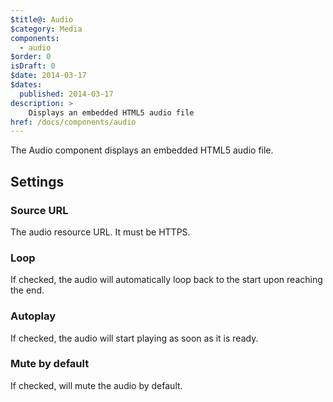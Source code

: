 ```yaml
---
$title@: Audio
$category: Media
components:
  - audio
$order: 0
isDraft: 0
$date: 2014-03-17
$dates:
  published: 2014-03-17
description: >
    Displays an embedded HTML5 audio file
href: /docs/components/audio
---
```

<p>The Audio component displays an embedded HTML5 audio file.</p>
<amp-audio width="auto"
  height="50"
  src="https://ia801402.us.archive.org/16/items/EDIS-SRP-0197-06/EDIS-SRP-0197-06.mp3">
</amp-audio>
<h2 class="mt4 mb4">Settings</h2>
<h3 class="mb3 mt3">Source URL</h3>
The audio resource URL. It must be HTTPS.
<h3 class="mb3 mt3">Loop</h3>
If checked, the audio will automatically loop back to the start upon reaching the end.
<h3 class="mb3 mt3">Autoplay</h3>
If checked, the audio will start playing as soon as it is ready.
<h3 class="mb3 mt3">Mute by default</h3>
If checked, will mute the audio by default.
